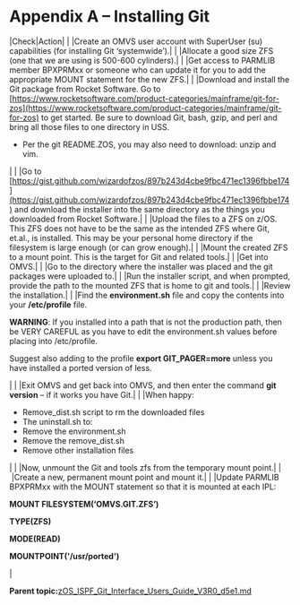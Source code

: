 # Appendix A – Installing Git

|Check|Action|
| |Create an OMVS user account with SuperUser \(su\) capabilities \(for installing Git ‘systemwide’\).|
| |Allocate a good size ZFS \(one that we are using is 500-600 cylinders\).|
| |Get access to PARMLIB member BPXPRMxx or someone who can update it for you to add the appropriate MOUNT statement for the new ZFS.|
| |Download and install the Git package from Rocket Software. Go to [https://www.rocketsoftware.com/product-categories/mainframe/git-for-zos](https://www.rocketsoftware.com/product-categories/mainframe/git-for-zos) to get started. Be sure to download Git, bash, gzip, and perl and bring all those files to one directory in USS.

 -   Per the git README.ZOS, you may also need to download: unzip and vim.

|
| |Go to [https://gist.github.com/wizardofzos/897b243d4cbe9fbc471ec1396fbbe174](https://gist.github.com/wizardofzos/897b243d4cbe9fbc471ec1396fbbe174) and download the installer into the same directory as the things you downloaded from Rocket Software.|
| |Upload the files to a ZFS on z/OS. This ZFS does not have to be the same as the intended ZFS where Git, et.al., is installed. This may be your personal home directory if the filesystem is large enough \(or can grow enough\).|
| |Mount the created ZFS to a mount point. This is the target for Git and related tools.|
| |Get into OMVS.|
| |Go to the directory where the installer was placed and the git packages were uploaded to.|
| |Run the installer script, and when prompted, provide the path to the mounted ZFS that is home to git and tools.|
| |Review the installation.|
| |Find the **environment.sh** file and copy the contents into your **/etc/profile** file.

 **WARNING**: If you installed into a path that is not the production path, then be VERY CAREFUL as you have to edit the environment.sh values before placing into /etc/profile.

 Suggest also adding to the profile **export GIT\_PAGER=more** unless you have installed a ported version of less.

|
| |Exit OMVS and get back into OMVS, and then enter the command **git version** – if it works you have Git.|
| |When happy:

 -   Remove\_dist.sh script to rm the downloaded files
-   The uninstall.sh to:
-   Remove the environment.sh
-   Remove the remove\_dist.sh
-   Remove other installation files

|
| |Now, unmount the Git and tools zfs from the temporary mount point.|
| |Create a new, permanent mount point and mount it.|
| |Update PARMLIB BPXPRMxx with the MOUNT statement so that it is mounted at each IPL:

 **MOUNT FILESYSTEM\(‘OMVS.GIT.ZFS’\)**

 **TYPE\(ZFS\)**

 **MODE\(READ\)**

 **MOUNTPOINT\('/usr/ported'\)**

|

**Parent topic:**[zOS\_ISPF\_Git\_Interface\_Users\_Guide\_V3R0\_d5e1.md](zOS_ISPF_Git_Interface_Users_Guide_V3R0_d5e1.md)

